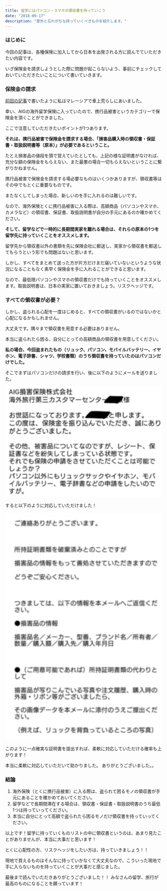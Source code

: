 ```yaml
---
title: 留学にはパソコン・スマホの領収書を持っていこう 
date: "2018-09-17"
description: "意外と忘れがちな持っていくべきものを紹介します。"
---
```


### はじめに

今回の記事は、各種保険に加入してから日本を出発される方に読んでていただきたい内容です。 

いざ保険金を請求しようとした際に問題が起こらないよう、事前にチェックしておいていただきたいことについて書いていきます。

### 保険金の請求

[前回の記事](https://ken-engineer.net/2018/malaysia-public-safety/)で書いたように私はマレーシアで車上荒らしにあいました。

幸い、AIGの海外留学保険に入っていたので、携行品被害というカテゴリーで保険金を頂くことができました。

ここで注意していただきたいポイントが1つあります。

<b>それは、携行品被害で保険金を請求する場合、「損害品購入時の領収書・保証書・取扱説明書等（原本）」が必要であるということ。</b>

たとえ損害品の値段を頭で覚えていたとしても、上記の様な証明書がなければ、充分な額の保険金をもらえない、また最悪の場合一切もらえないということに繋がりかねません。

携行品被害で保険金を請求する場必要なものはいくつかありますが、領収書等はその中でもとくに重要なものです。

またなくしてしまった場合、新しいのを手に入れるのは難しいです。

なので、海外保険とくに携行品被害に入る際は、高額商品（パソコンやスマホ、カメラなど）の領収書、保証書、取扱説明書が自分の手元にあるのか確かめてください。

<b>そして、留学などで一時的に長期間実家を離れる場合は、それらの原本の1つを留学先に持っていくことをオススメします。 </b>

留学先から領収書以外の書類を先に保険会社に郵送し、実家から領収書を郵送してもらうという形でも問題はないと思います。

しかし、すべてをまとめて送った方が片方だけまだ届いていないというような状況になることもなく素早く保険金を手に入れることができると思います。

なので、最低限パソコンやスマホの領収書だけでも持っていくことをオススメします。取扱説明書は、日本の実家に置いておきましょう。リスクヘッジです。

### すべての領収書が必要？

しかし、盗られる心配を一度はじめると、すべての領収書がいるのではないかと心配になるかもしれません。 

大丈夫です。隅々まで領収書を用意する必要はありません。

本当に盗られたら困る、自分にとっての高額商品の領収書を用意してください。

<b>私の場合、今回盗まれたもの（リュック、パソコン、モバイルバッテリー、イヤホン、電子辞書、シャツ、学校書類）のうち領収書を持っていたのはパソコンだけでした。</b>

そこでまずはパソコンだけの請求を行い、後に以下のようにメールを送りました。

![メールでの問い合わせ](./images/email.png)

すると以下のように対応していただけました！

![メールでの返信](./images/email2.png)

このように一点確実な証明書を提出すれば、柔軟に対応していただける確率も上がります！

本当に柔軟に対応していただいて助かりました。
ありがとうございました。。
 
### 結論

1. 海外保険（とくに携行品被害）に入る際は、盗られて困るモノの領収書が手元にあることを確かめておいてください。 
2. 留学などで長期間滞在する場合は、領収書・保証書・取扱説明書のうち最低1つは持っていってください。
3. 本当に自分にとって高額で盗られたら困るモノだけ領収書を持っていってください。 

以上です！留学に持っていくものリストの中に領収書というのは、あまり見たことがありませんが、本当に大事だと思います！  

とくに心配性の方、リスクヘッジをしたい方は、持っていきましょう！！

現地で買えるものはそんなに持っていかなくて大丈夫なので、こういった現地で手に入らないものを持っていくことが大事だと感じました。

最後まで読んでいただきありがとうございました！！ みなさんの留学、旅行が最高のものになることを願っています！